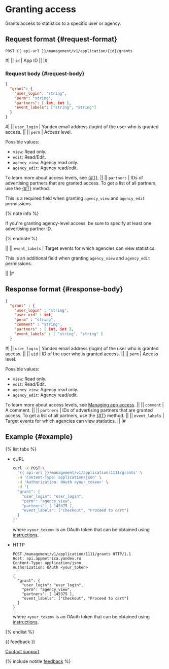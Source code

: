 # Granting access

Grants access to statistics to a specific user or agency.

## Request format {#request-format}

```
POST {{ api-url }}/management/v1/application/{id}/grants
```

#|
|| `id` | App ID ||
|#

### Request body {#request-body}

```json translate=no
{
  "grant": {
    "user_login": "string",
    "perm": "string",
    "partners": [ int, int ],
    "event_labels": ["string", "string"]
  }
}
```
#|
|| `user_login` | Yandex email address (login) of the user who is granted access. ||
|| `perm` | Access level.

Possible values:

- `view`: Read only.
- `edit`: Read/Edit.
- `agency_view`: Agency read only.
- `agency_edit`: Agency read/edit.

To learn more about access levels, see [{#T}](../../../../common/access.md).
||
|| `partners` | IDs of advertising partners that are granted access. To get a list of all partners, use the [{#T}](list-partners.md) method.

This is a required field when granting `agency_view` and `agency_edit` permissions.

{% note info %}

If you're granting agency-level access, be sure to specify at least one advertising partner ID.

{% endnote %}

||
|| `event_labels` | Target events for which agencies can view statistics.

This is an additional field when granting `agency_view` and `agency_edit` permissions.

||
|#

## Response format {#response-body}

```json translate=no
{
  "grant" : {
    "user_login" : "string",
    "user_uid" : int,
    "perm" : "string",
    "comment" : "string",
    "partners" : [ int, int ],
    "event_labels" : [ "string", "string" ]
  }
```
#|
|| `user_login` | Yandex email address (login) of the user who is granted access. ||
|| `uid` | ID of the user who is granted access. ||
|| `perm` | Access level.

Possible values:

- `view`: Read only.
- `edit`: Read/Edit.
- `agency_view`: Agency read only.
- `agency_edit`: Agency read/edit.

To learn more about access levels, see [Managing app access](../../../../common/access.md). ||
|| `comment` | A comment. ||
|| `partners` | IDs of advertising partners that are granted access. To get a list of all partners, use the [{#T}](list-partners.md) method. ||
|| `event_labels` | Target events for which agencies can view statistics. ||
|#

## Example {#example}

{% list tabs %}

- cURL

   ```bash translate=no
   curl -X POST \
     '{{ api-url }}/management/v1/application/1111/grants' \
     -H 'Content-Type: application/json' \
     -H 'Authorization: OAuth <your_token>' \
     -d '{
     "grant": {
       "user_login": "user_login",
       "perm": "agency_view",
       "partners": [ 145375 ],
       "event_labels": ["Checkout", "Proceed to cart"]
     }
   }'
   ```

   where `<your_token>` is an OAuth token that can be obtained using [instructions](../../../intro/authorization.md#get-oauth-token).

- HTTP

   ```http translate=no
   POST /management/v1/application/1111/grants HTTP/1.1
   Host: api.appmetrica.yandex.ru
   Content-Type: application/json
   Authorization: OAuth <your_token>

   {
     "grant": {
       "user_login": "user_login",
       "perm": "agency_view",
       "partners": [ 145375 ],
       "event_labels": ["Checkout", "Proceed to cart"]
     }
   }
   ```

   where `<your_token>` is an OAuth token that can be obtained using [instructions](../../../intro/authorization.md#get-oauth-token).

{% endlist %}

{{ feedback }}

<a href="../../../../troubleshooting/feedback-new">
  <span class="button">Contact support</span>
</a>

{% include notitle [feedback](../../../../_includes/feedback-button.md) %}

